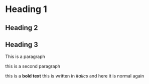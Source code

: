 
# Heading 1
## Heading 2
## Heading 3

This is a paragraph

this is a second paragraph

this is a **bold text** this is written in *italics* and here it is normal again
